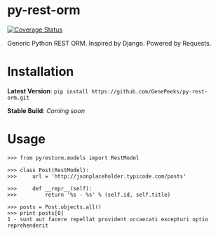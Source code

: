 # py-rest-orm
[![Coverage Status](https://coveralls.io/repos/github/GenePeeks/py-rest-orm/badge.svg?branch=master)](https://coveralls.io/github/GenePeeks/py-rest-orm?branch=master)

Generic Python REST ORM. Inspired by Django. Powered by Requests.

# Installation

**Latest Version**:
```pip install https://github.com/GenePeeks/py-rest-orm.git```

**Stable Build**:
*Coming soon*

# Usage

```
>>> from pyrestorm.models import RestModel

>>> class Post(RestModel):
>>>     url = 'http://jsonplaceholder.typicode.com/posts'

>>>     def __repr__(self):
>>>         return '%s - %s' % (self.id, self.title)

>>> posts = Post.objects.all()
>>> print posts[0]
1 - sunt aut facere repellat provident occaecati excepturi optio reprehenderit
```